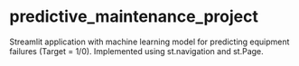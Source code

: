 # predictive_maintenance_project
Streamlit application with machine learning model for predicting equipment failures (Target = 1/0). Implemented using st.navigation and st.Page.
